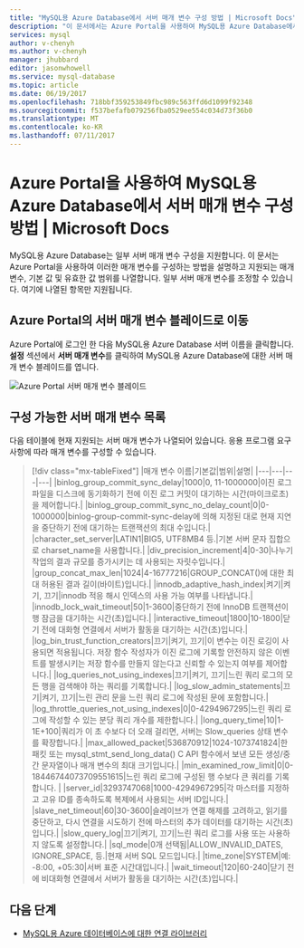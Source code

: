 ```yaml
---
title: "MySQL용 Azure Database에서 서버 매개 변수 구성 방법 | Microsoft Docs"
description: "이 문서에서는 Azure Portal을 사용하여 MySQL용 Azure Database에서 사용 가능한 서버 매개 변수를 구성하는 방법을 설명합니다."
services: mysql
author: v-chenyh
ms.author: v-chenyh
manager: jhubbard
editor: jasonwhowell
ms.service: mysql-database
ms.topic: article
ms.date: 06/19/2017
ms.openlocfilehash: 718bbf359253849fbc989c563ffd6d1099f92348
ms.sourcegitcommit: f537befafb079256fba0529ee554c034d73f36b0
ms.translationtype: MT
ms.contentlocale: ko-KR
ms.lasthandoff: 07/11/2017
---
```

# <a name="how-to-configure-server-parameters-in-azure-database-for-mysql-using-the-azure-portal"></a>Azure Portal을 사용하여 MySQL용 Azure Database에서 서버 매개 변수 구성 방법 | Microsoft Docs

MySQL용 Azure Database는 일부 서버 매개 변수 구성을 지원합니다. 이 문서는 Azure Portal을 사용하여 이러한 매개 변수를 구성하는 방법을 설명하고 지원되는 매개 변수, 기본 값 및 유효한 값 범위를 나열합니다. 일부 서버 매개 변수를 조정할 수 있습니다. 여기에 나열된 항목만 지원됩니다.

## <a name="navigate-to-server-parameters-blade-on-azure-portal"></a>Azure Portal의 서버 매개 변수 블레이드로 이동

Azure Portal에 로그인 한 다음 MySQL용 Azure Database 서버 이름을 클릭합니다. **설정** 섹션에서 **서버 매개 변수**를 클릭하여 MySQL용 Azure Database에 대한 서버 매개 변수 블레이드를 엽니다.

![Azure Portal 서버 매개 변수 블레이드](./media/howto-server-parameters/auzre-portal-server-parameters.png)

## <a name="list-of-configurable-server-parameters"></a>구성 가능한 서버 매개 변수 목록

다음 테이블에 현재 지원되는 서버 매개 변수가 나열되어 있습니다. 응용 프로그램 요구 사항에 따라 매개 변수를 구성할 수 있습니다.

> [!div class="mx-tableFixed"]
|매개 변수 이름|기본값|범위|설명|
|---|---|---|---|
|binlog_group_commit_sync_delay|1000|0, 11-1000000|이진 로그 파일을 디스크에 동기화하기 전에 이진 로그 커밋이 대기하는 시간(마이크로초)을 제어합니다.|
|binlog_group_commit_sync_no_delay_count|0|0-1000000|binlog-group-commit-sync-delay에 의해 지정된 대로 현재 지연을 중단하기 전에 대기하는 트랜잭션의 최대 수입니다.|
|character_set_server|LATIN1|BIG5, UTF8MB4 등.|기본 서버 문자 집합으로 charset_name을 사용합니다.|
|div_precision_increment|4|0-30|나누기 작업의 결과 규모를 증가시키는 데 사용되는 자릿수입니다.|
|group_concat_max_len|1024|4-16777216|GROUP_CONCAT()에 대한 최대 허용된 결과 길이(바이트)입니다.|
|innodb_adaptive_hash_index|켜기|켜기, 끄기|innodb 적응 해시 인덱스의 사용 가능 여부를 나타냅니다.|
|innodb_lock_wait_timeout|50|1-3600|중단하기 전에 InnoDB 트랜잭션이 행 잠금을 대기하는 시간(초)입니다.|
|interactive_timeout|1800|10-1800|닫기 전에 대화형 연결에서 서버가 활동을 대기하는 시간(초)입니다.|
|log_bin_trust_function_creators|끄기|켜기, 끄기|이 변수는 이진 로깅이 사용되면 적용됩니다. 저장 함수 작성자가 이진 로그에 기록할 안전하지 않은 이벤트를 발생시키는 저장 함수를 만들지 않는다고 신뢰할 수 있는지 여부를 제어합니다.|
|log_queries_not_using_indexes|끄기|켜기, 끄기|느린 쿼리 로그의 모든 행을 검색해야 하는 쿼리를 기록합니다.|
|log_slow_admin_statements|끄기|켜기, 끄기|느린 관리 문을 느린 쿼리 로그에 작성된 문에 포함합니다.|
|log_throttle_queries_not_using_indexes|0|0-4294967295|느린 쿼리 로그에 작성할 수 있는 분당 쿼리 개수를 제한합니다.|
|long_query_time|10|1-1E+100|쿼리가 이 초 수보다 더 오래 걸리면, 서버는 Slow_queries 상태 변수를 확장합니다.|
|max_allowed_packet|536870912|1024-1073741824|한 패킷 또는 mysql_stmt_send_long_data() C API 함수에서 보낸 모든 생성/중간 문자열이나 매개 변수의 최대 크기입니다.|
|min_examined_row_limit|0|0-18446744073709551615|느린 쿼리 로그에 구성된 행 수보다 큰 쿼리를 기록합니다. |
|server_id|3293747068|1000-4294967295|각 마스터를 지정하고 고유 ID를 종속하도록 복제에서 사용되는 서버 ID입니다.|
|slave_net_timeout|60|30-3600|슬레이브가 연결 해제를 고려하고, 읽기를 중단하고, 다시 연결을 시도하기 전에 마스터의 추가 데이터를 대기하는 시간(초)입니다.|
|slow_query_log|끄기|켜기, 끄기|느린 쿼리 로그를 사용 또는 사용하지 않도록 설정합니다.|
|sql_mode|0개 선택됨|ALLOW_INVALID_DATES, IGNORE_SPACE, 등.|현재 서버 SQL 모드입니다.|
|time_zone|SYSTEM|예: -8:00, +05:30|서버 표준 시간대입니다.|
|wait_timeout|120|60-240|닫기 전에 비대화형 연결에서 서버가 활동을 대기하는 시간(초)입니다.|

## <a name="next-steps"></a>다음 단계
- [MySQL용 Azure 데이터베이스에 대한 연결 라이브러리](concepts-connection-libraries.md)
